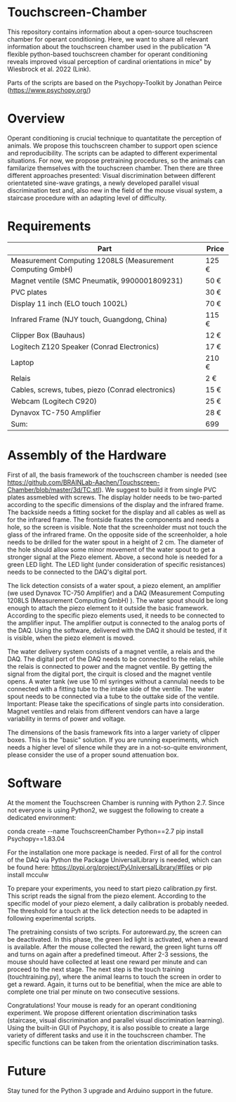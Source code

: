 # Touchscreen-Chamber

This repository contains information about a open-source touchscreen chamber for operant conditioning. 
Here, we want to share all relevant information about the touchscreen chamber used in the publication "A flexible python-based touchscreen chamber for operant conditioning reveals improved visual perception of cardinal orientations in mice" by Wiesbrock et al. 2022 (Link). 

Parts of the scripts are based on the Psychopy-Toolkit by Jonathan Peirce (https://www.psychopy.org/)


# Overview

Operant conditioning is crucial technique to quantatitate the perception of animals. We propose this touchscreen chamber to support open science and reproducibility. 
The scripts can be adapted to different experimental situations. For now, we propose pretraining procedures, so the animals can familarize themselves with the touchscreen chamber. Then there are three different approaches presented: Visual discrimination between different orientateted sine-wave gratings, a newly developed parallel visual discrimination test and, also new in the field of the mouse visual system, a staircase procedure with an adapting level of difficulty. 

# Requirements

|Part|Price|
|---|---|
|Measurement Computing 1208LS (Measurement Computing GmbH) | 125 €|
|Magnet ventile (SMC Pneumatik, 9900001809231)|50 €|
|PVC plates| 30 € |
|Display 11 inch (ELO touch 1002L)| 70 €|
|Infrared Frame (NJY touch, Guangdong, China)| 115 €|
|Clipper Box (Bauhaus)| 12 €|
|Logitech Z120 Speaker (Conrad Electronics)|17 €|
|Laptop| 210 €|
|Relais| 2 €|
|Cables, screws, tubes, piezo (Conrad electronics)|15 €|
|Webcam (Logitech C920)| 25 €|
|Dynavox TC-750 Amplifier| 28 €|
|Sum:| 699| 



# Assembly of the Hardware

First of all, the basis framework of the touchscreen chamber is needed (see https://github.com/BRAINLab-Aachen/Touchscreen-Chamber/blob/master/3d/TC.stl). We suggest to build it from single PVC plates assmebled with screws. The display holder needs to be two-parted according to the specific dimensions of the display and the infrared frame. The backside needs a fitting socket for the display and all cables as well as for the infrared frame. The frontside fixates the components and needs a hole, so the screen is visible. Note that the screenholder must not touch the glass of the infrared frame. On the opposite side of the screenholder, a hole needs to be drilled for the water spout in a height of 2 cm. The diameter of the hole should allow some minor movement of the water spout to get a stronger signal at the Piezo element. Above, a second hole is needed for a green LED light. The LED light (under consideration of specific resistances) needs to be connected to the DAQ's digital port.

The lick detection consists of a water spout, a piezo element, an amplifier (we used Dynavox TC-750 Amplifier) and a DAQ (Measurement Computing 1208LS (Measurement Computing GmbH) ). The water spout should be long enough to attach the piezo element to it outside the basic framework. According to the specific piezo elements used, it needs to be connected to the amplifier input. The amplifier output is connected to the analog ports of the DAQ. Using the software, delivered with the DAQ it should be tested, if it is visible, when the piezo element is moved. 

The water delivery system consists of a magnet ventile, a relais and the DAQ. The digital port of the DAQ needs to be connected to the relais, while the relais is connected to power and the magnet ventile. By getting the signal from the digital port, the cirquit is closed and the magnet ventile opens. A water tank (we use 10 ml syringes without a cannula) needs to be connected with a fitting tube to the intake side of the ventile. The water spout needs to be connected via a tube to the outtake side of the ventile. Important: Please take the specifications of single parts into consideration. Magnet ventiles and relais from different vendors can have a large variability in terms of power and voltage. 

The dimensions of the basis framework fits into a larger variety of clipper boxes. This is the "basic" solution. If you are running experiments, which needs a higher level of silence while they are in a not-so-quite environment, please consider the use of a proper sound attenuation box. 

# Software

At the moment the Touchscreen Chamber is running with Python 2.7. Since not everyone is using Python2, we suggest the following to create a dedicated environment:

conda create --name TouchscreenChamber Python==2.7
pip install Psychopy==1.83.04

For the installation one more package is needed. First of all for the control of the DAQ via Python the Package UniversalLibrary is needed, which can be found here: https://pypi.org/project/PyUniversalLibrary/#files or pip install mcculw

To prepare your experiments, you need to start piezo calibration.py first. This script reads the signal from the piezo element. According to the specific model of your piezo element, a daily calibration is probably needed. The threshold for a touch at the lick detection needs to be adapted in following experimental scripts.

The pretraining consists of two scripts. For autoreward.py, the screen can be deactivated. In this phase, the green led light is activated, when a reward is available. After the mouse collected the reward, the green light turns off and turns on again after a predefined timeout. After 2-3 sessions, the mouse should have collected at least one reward per minute and can proceed to the next stage. The next step is the touch training (touchtraining.py), where the animal learns to touch the screen in order to get a reward. Again, it turns out to be benefitial, when the mice are able to complete one trial per minute on two consecutive sessions. 

Congratulations! Your mouse is ready for an operant conditioning experiment. We propose different orientation discrimination tasks (staircase, visual discrimination and parallel visual discrimination learning). Using the built-in GUI of Psychopy, it is also possible to create a large variety of different tasks and use it in the touchscreen chamber. The specific functions can be taken from the orientation discrimination tasks.

# Future

Stay tuned for the Python 3 upgrade and Arduino support in the future.  


